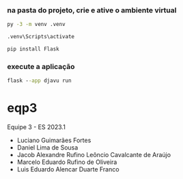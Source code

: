### na pasta do projeto, crie e ative o ambiente virtual
```cmd
py -3 -m venv .venv
```

```cmd
.venv\Scripts\activate
```

```cmd
pip install Flask
```
### execute a aplicação
```cmd
flask --app djavu run 
```






# eqp3
Equipe 3 - ES 2023.1
- Luciano Guimarães Fortes
- Daniel Lima de Sousa
- Jacob Alexandre Rufino Leôncio Cavalcante de Araújo
- Marcelo Eduardo Rufino de Oliveira 
- Luis Eduardo Alencar Duarte Franco
